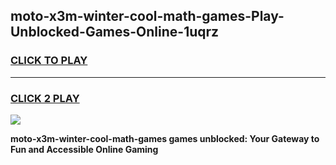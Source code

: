
## moto-x3m-winter-cool-math-games-Play-Unblocked-Games-Online-1uqrz
<h3>
<a href="https://premium76.site?title=moto-x3m-winter-cool-math-games&ref=24A">CLICK TO PLAY</a></h3>
<hr>

<h3>
<a href="https://premium76.site?title=moto-x3m-winter-cool-math-games&ref=24A">CLICK 2 PLAY</a>
  
</h3>

<a href="https://premium76.site?title=moto-x3m-winter-cool-math-games&ref=24A"><img src="https://clearcache.store/games.png"></a>


**moto-x3m-winter-cool-math-games games unblocked: Your Gateway to Fun and Accessible Online Gaming**

